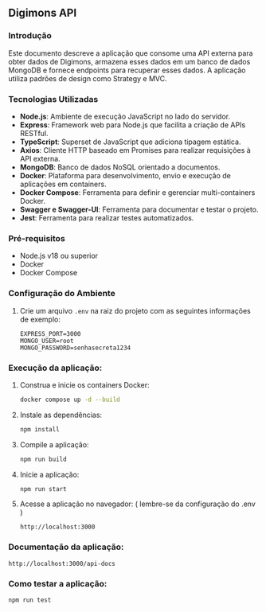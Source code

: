 ## Digimons API

### Introdução

Este documento descreve a aplicação que consome uma API externa para obter dados de Digimons, armazena esses dados em um banco de dados MongoDB e fornece endpoints para recuperar esses dados. A aplicação utiliza padrões de design como Strategy e MVC.

### Tecnologias Utilizadas

- **Node.js**: Ambiente de execução JavaScript no lado do servidor.
- **Express**: Framework web para Node.js que facilita a criação de APIs RESTful.
- **TypeScript**: Superset de JavaScript que adiciona tipagem estática.
- **Axios**: Cliente HTTP baseado em Promises para realizar requisições à API externa.
- **MongoDB**: Banco de dados NoSQL orientado a documentos.
- **Docker**: Plataforma para desenvolvimento, envio e execução de aplicações em containers.
- **Docker Compose**: Ferramenta para definir e gerenciar multi-containers Docker.
- **Swagger e Swagger-UI**: Ferramenta para documentar e testar o projeto.
- **Jest**: Ferramenta para realizar testes automatizados.

### Pré-requisitos

- Node.js v18 ou superior
- Docker
- Docker Compose

### Configuração do Ambiente

1. Crie um arquivo `.env` na raiz do projeto com as seguintes informações de exemplo:

   ```env
   EXPRESS_PORT=3000
   MONGO_USER=root
   MONGO_PASSWORD=senhasecreta1234
   ```

### Execução da aplicação:

1. Construa e inicie os containers Docker:

   ```bash
   docker compose up -d --build
   ```
2. Instale as dependências:

   ```bash
   npm install
   ```

3. Compile a aplicação:

   ```bash
   npm run build
   ```

4. Inicie a aplicação:

   ```bash
   npm run start
   ```

5. Acesse a aplicação no navegador: ( lembre-se da configuração do .env )

   ```
   http://localhost:3000
   ```

### Documentação da aplicação:

   ```
   http://localhost:3000/api-docs
   ```

### Como testar a aplicação:

   ```bash
   npm run test
   ```
